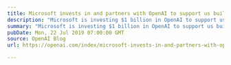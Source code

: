 ```yaml
---
title: Microsoft invests in and partners with OpenAI to support us building beneficial AGI
description: "Microsoft is investing $1 billion in OpenAI to support us building artificial general intelligence (AGI) with widely distributed economic benefits. We’re partnering to develop a hardware and software platform within Microsoft Azure which will scale to AGI. We’ll jointly develop new Azure AI supercomputing technologies, and Microsoft will become our exclusive cloud provider—so we’ll be working hard together to further extend Microsoft Azure’s capabilities in large-scale AI systems."
summary: "Microsoft is investing $1 billion in OpenAI to support us building artificial general intelligence (AGI) with widely distributed economic benefits. We’re partnering to develop a hardware and software platform within Microsoft Azure which will scale to AGI. We’ll jointly develop new Azure AI supercomputing technologies, and Microsoft will become our exclusive cloud provider—so we’ll be working hard together to further extend Microsoft Azure’s capabilities in large-scale AI systems."
pubDate: Mon, 22 Jul 2019 07:00:00 GMT
source: OpenAI Blog
url: https://openai.com/index/microsoft-invests-in-and-partners-with-openai

---
```


